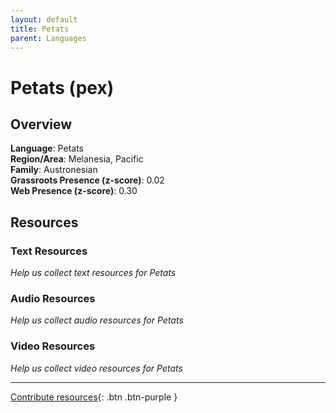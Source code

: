 ```yaml
---
layout: default
title: Petats
parent: Languages
---
```


# Petats (pex)

## Overview

**Language**: Petats  
**Region/Area**: Melanesia, Pacific  
**Family**: Austronesian  
**Grassroots Presence (z-score)**: 0.02  
**Web Presence (z-score)**: 0.30  

## Resources

### Text Resources
*Help us collect text resources for Petats*

### Audio Resources
*Help us collect audio resources for Petats*

### Video Resources
*Help us collect video resources for Petats*

---

[Contribute resources](https://forms.office.com/e/1SfLJx3u1r){: .btn .btn-purple }
